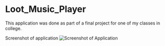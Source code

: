 # Loot_Music_Player
This application was done as part of a final project for one of my classes in college.

Screenshot of application
![Screenshot of Application](http://i.imgur.com/czgnJ47.png)
